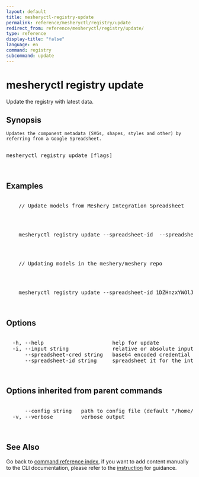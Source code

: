 ```yaml
---
layout: default
title: mesheryctl-registry-update
permalink: reference/mesheryctl/registry/update
redirect_from: reference/mesheryctl/registry/update/
type: reference
display-title: "false"
language: en
command: registry
subcommand: update
---
```


# mesheryctl registry update

Update the registry with latest data.

## Synopsis

`Updates the component metadata (SVGs, shapes, styles and other) by referring from a Google Spreadsheet.`
<pre class='codeblock-pre'>
<div class='codeblock'>
mesheryctl registry update [flags]

</div>
</pre> 

## Examples

<pre class='codeblock-pre'>
<div class='codeblock'>
	// Update models from Meshery Integration Spreadsheet

</div>
</pre> 

<pre class='codeblock-pre'>
<div class='codeblock'>
	mesheryctl registry update --spreadsheet-id <id> --spreadsheet-cred <base64 encoded spreadsheet credential> -i [path to the directory containing models].

</div>
</pre> 

<pre class='codeblock-pre'>
<div class='codeblock'>
	// Updating models in the meshery/meshery repo

</div>
</pre> 

<pre class='codeblock-pre'>
<div class='codeblock'>
	mesheryctl registry update --spreadsheet-id 1DZHnzxYWOlJ69Oguz4LkRVTFM79kC2tuvdwizOJmeMw --spreadsheet-cred $CRED

</div>
</pre> 

## Options

<pre class='codeblock-pre'>
<div class='codeblock'>
  -h, --help                      help for update
  -i, --input string              relative or absolute input path to the models directory (default "../server/meshmodel")
      --spreadsheet-cred string   base64 encoded credential to download the spreadsheet
      --spreadsheet-id string     spreadsheet it for the integration spreadsheet

</div>
</pre>

## Options inherited from parent commands

<pre class='codeblock-pre'>
<div class='codeblock'>
      --config string   path to config file (default "/home/runner/.mesheryconfig.yaml")
  -v, --verbose         verbose output

</div>
</pre>

## See Also

Go back to [command reference index](/reference/mesheryctl/), if you want to add content manually to the CLI documentation, please refer to the [instruction](/project/contributing/contributing-cli#preserving-manually-added-documentation) for guidance.
